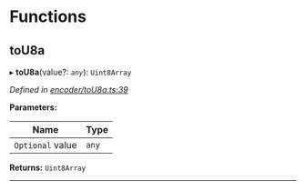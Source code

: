 

# Functions

<a id="tou8a"></a>

##  toU8a

▸ **toU8a**(value?: *`any`*): `Uint8Array`

*Defined in [encoder/toU8a.ts:39](https://github.com/polkadot-js/common/blob/b521959/packages/util-rlp/src/encoder/toU8a.ts#L39)*

**Parameters:**

| Name | Type |
| ------ | ------ |
| `Optional` value | `any` |

**Returns:** `Uint8Array`

___

